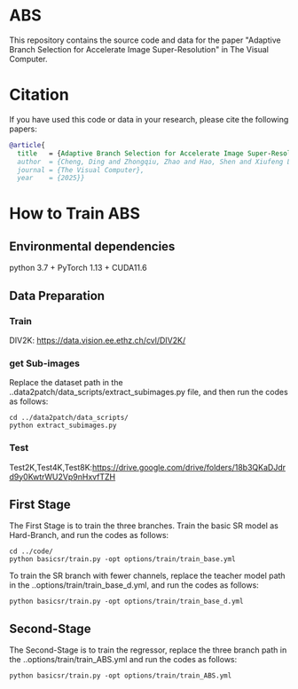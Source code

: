 # ABS
This repository contains the source code and data for the paper "Adaptive Branch Selection for Accelerate Image Super-Resolution" in The Visual Computer.
# Citation
If you have used this code or data in your research, please cite the following papers:

```BibTeX
@article{
  title   = {Adaptive Branch Selection for Accelerate Image Super-Resolution}
  author  = {Cheng, Ding and Zhongqiu, Zhao and Hao, Shen and Xiufeng Liu}
  journal = {The Visual Computer},
  year    = {2025}}
```


# How to Train ABS
## Environmental dependencies
python 3.7 + PyTorch 1.13 + CUDA11.6

## Data Preparation
### Train
DIV2K: https://data.vision.ee.ethz.ch/cvl/DIV2K/
### get Sub-images
Replace the dataset path in the ..data2patch/data_scripts/extract_subimages.py file, and then run the codes as follows:
```code
cd ../data2patch/data_scripts/
python extract_subimages.py
```

### Test
Test2K,Test4K,Test8K:https://drive.google.com/drive/folders/18b3QKaDJdrd9y0KwtrWU2Vp9nHxvfTZH

## First Stage
The First Stage is to train the three branches. Train the basic SR model as Hard-Branch, and run the codes as follows:
```code
cd ../code/
python basicsr/train.py -opt options/train/train_base.yml
```

To train the SR branch with fewer channels, replace the teacher model path in the ..options/train/train_base_d.yml, and run the codes as follows:
```code
python basicsr/train.py -opt options/train/train_base_d.yml
```

## Second-Stage
The Second-Stage is to train the regressor, replace the three branch path in the ..options/train/train_ABS.yml and run the codes as follows:
```code
python basicsr/train.py -opt options/train/train_ABS.yml
```


